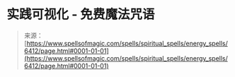 <!--yml

category: 未分类

date: 2024-06-12 18:41:04

-->

# 实践可视化 - 免费魔法咒语

> 来源：[https://www.spellsofmagic.com/spells/spiritual_spells/energy_spells/6412/page.html#0001-01-01](https://www.spellsofmagic.com/spells/spiritual_spells/energy_spells/6412/page.html#0001-01-01)
